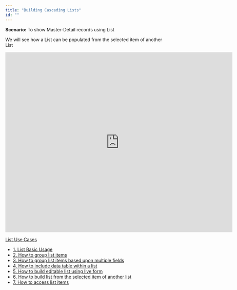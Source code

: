 ```yaml
---
title: "Building Cascading Lists"
id: ""
---
```


**Scenario:** To show Master-Detail records using List

We will see how a List can be populated from the selected item of another List

<iframe width="708" height="560" src="https://docs.google.com/presentation/d/e/2PACX-1vT_nf-NAx7XsQ76tiarfYqf5Nj-tmwwzA0EVxxEDsoGBnrlPsn6eXFxhK-_JKqGsZg_nq-B_OOlBwzM/embed?start=false&amp;loop=false&amp;delayms=3000" frameborder="0" allowfullscreen="allowfullscreen" mozallowfullscreen="mozallowfullscreen" webkitallowfullscreen="webkitallowfullscreen"></iframe>

[List Use Cases](/learn/app-development/widgets/datalive/list/list-use-cases/)

- [1\. List Basic Usage](/learn/app-development/widgets/datalive/list/list-basic-usage/)
- [2\. How to group list items](/learn/how-tos/list-grouped/)
- [3\. How to group list items based upon multiple fields](/learn/how-tos/list-multi-grouped/)
- [4\. How to include data table within a list](/learn/how-tos/list-data-table/)
- [5\. How to build editable list using live form](/learn/how-tos/building-editable-list/)
- [6\. How to build list from the selected item of another list](/learn/how-tos/building-cascading-lists/)
- [7\. How to access list items](/learn/how-tos/list-item-access/)
